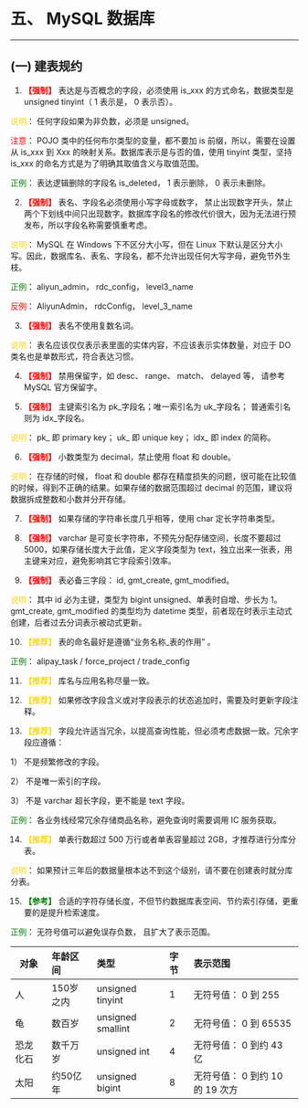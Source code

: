# 五、 MySQL 数据库

---

## (一) 建表规约

1. **<font color=#FF0000>【强制】</font>**  表达是与否概念的字段，必须使用 is_xxx 的方式命名，数据类型是 unsigned tinyint（ 1 表示是， 0 表示否）。

<font color=#FFD700>说明</font>： 任何字段如果为非负数，必须是 unsigned。

<font color=#FF0000>注意</font>： POJO 类中的任何布尔类型的变量，都不要加 is 前缀，所以，需要在<resultMap>设置从 is_xxx 到 Xxx 的映射关系。数据库表示是与否的值，使用 tinyint 类型，坚持 is_xxx 的命名方式是为了明确其取值含义与取值范围。

<font color=#008000>正例</font>： 表达逻辑删除的字段名 is_deleted， 1 表示删除， 0 表示未删除。


2. **<font color=#FF0000>【强制】</font>**  表名、字段名必须使用小写字母或数字， 禁止出现数字开头，禁止两个下划线中间只出现数字。数据库字段名的修改代价很大，因为无法进行预发布，所以字段名称需要慎重考虑。

<font color=#FFD700>说明</font>： MySQL 在 Windows 下不区分大小写，但在 Linux 下默认是区分大小写。因此，数据库名、表名、字段名，都不允许出现任何大写字母，避免节外生枝。

<font color=#008000>正例</font>： aliyun_admin， rdc_config， level3_name

<font color=#FF0000>反例</font>： AliyunAdmin， rdcConfig， level_3_name


3. **<font color=#FF0000>【强制】</font>**  表名不使用复数名词。

<font color=#FFD700>说明</font>： 表名应该仅仅表示表里面的实体内容，不应该表示实体数量，对应于 DO 类名也是单数形式，符合表达习惯。


4. **<font color=#FF0000>【强制】</font>**  禁用保留字，如 desc、 range、 match、 delayed 等， 请参考 MySQL 官方保留字。


5. **<font color=#FF0000>【强制】</font>**  主键索引名为 pk_字段名；唯一索引名为 uk_字段名； 普通索引名则为 idx_字段名。

<font color=#FFD700>说明</font>： pk_ 即 primary key； uk_ 即 unique key； idx_ 即 index 的简称。


6. **<font color=#FF0000>【强制】</font>**  小数类型为 decimal，禁止使用 float 和 double。

<font color=#FFD700>说明</font>： 在存储的时候， float 和 double 都存在精度损失的问题，很可能在比较值的时候，得到不正确的结果。如果存储的数据范围超过 decimal 的范围，建议将数据拆成整数和小数并分开存储。


7. **<font color=#FF0000>【强制】</font>**  如果存储的字符串长度几乎相等，使用 char 定长字符串类型。


8. **<font color=#FF0000>【强制】</font>**  varchar 是可变长字符串，不预先分配存储空间，长度不要超过 5000，如果存储长度大于此值，定义字段类型为 text，独立出来一张表，用主键来对应，避免影响其它字段索引效率。


9. **<font color=#FF0000>【强制】</font>**  表必备三字段： id, gmt_create, gmt_modified。

<font color=#FFD700>说明</font>： 其中 id 必为主键，类型为 bigint unsigned、单表时自增、步长为 1。 gmt_create, gmt_modified 的类型均为 datetime 类型，前者现在时表示主动式创建，后者过去分词表示被动式更新。


10. **<font COLOR=#FFD700>【推荐】</font>** 表的命名最好是遵循“业务名称_表的作用” 。

<font color=#008000>正例</font>： alipay_task / force_project / trade_config


11. **<font COLOR=#FFD700>【推荐】</font>** 库名与应用名称尽量一致。


12. **<font COLOR=#FFD700>【推荐】</font>** 如果修改字段含义或对字段表示的状态追加时，需要及时更新字段注释。


13. **<font COLOR=#FFD700>【推荐】</font>** 字段允许适当冗余，以提高查询性能，但必须考虑数据一致。冗余字段应遵循：

1） 不是频繁修改的字段。

2） 不是唯一索引的字段。

3） 不是 varchar 超长字段，更不能是 text 字段。

<font color=#008000>正例</font>： 各业务线经常冗余存储商品名称，避免查询时需要调用 IC 服务获取。


14. **<font COLOR=#FFD700>【推荐】</font>** 单表行数超过 500 万行或者单表容量超过 2GB，才推荐进行分库分表。

<font color=#FFD700>说明</font>： 如果预计三年后的数据量根本达不到这个级别，请不要在创建表时就分库分表。


15.  **<font color=#008000>【参考】</font>** 合适的字符存储长度，不但节约数据库表空间、节约索引存储，更重要的是提升检索速度。

<font color=#008000>正例</font>： 无符号值可以避免误存负数， 且扩大了表示范围。

| 对象  | 年龄区间 | 类型  | 字节  | 表示范围  |
| ------------- |:-------------| :----- |:----- |:----- |
| 人 |150岁之内  | unsigned tinyint|1|无符号值： 0 到 255|
| 龟 |数百岁 | unsigned smallint |2|无符号值： 0 到 65535|
| 恐龙化石 |数千万岁 | unsigned int |4|无符号值： 0 到约 43 亿|
| 太阳 |约50亿年 | unsigned bigint |8|无符号值： 0 到约 10 的 19 次方|